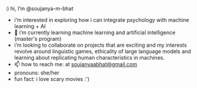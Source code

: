 :) hi, I’m @soujanya-m-bhat
- i’m interested in exploring how i can integrate psychology with machine learning + AI
- 🌱 i’m currently learning machine learning and artificial intelligence (master's program)
- i’m looking to collaborate on projects that are exciting and my interests revolve around linguistic games, ethicality of large language models and learning about replicating human characteristics in machines.
- 📫 how to reach me: at soujanyaabhat@gmail.com
- pronouns: she/her
- fun fact: i love scary movies :')
